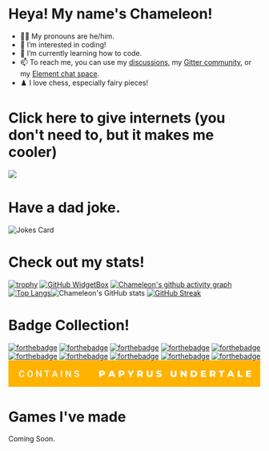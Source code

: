 # Heya! My name's Chameleon!

- :man_technologist: My pronouns are he/him.
- 👀 I’m interested in coding!
- 🌱 I’m currently learning how to code.
- 📫 To reach me, you can use my [discussions](https://github.com/Chameleon-Coder/Chameleon-Coder/discussions), my [Gitter community](https://gitter.im/Chameleon-Coder/general), or my [Element chat space](https://matrix.to/#/#chat-with-chameleon:matrix.org).
- :chess_pawn: I love chess, especially fairy pieces!

# Click here to give internets (you don't need to, but it makes me cooler)

<a href='http://internetometer.com/give/48245'><img src='http://internetometer.com/image/48245.png'/></a>

# Have a dad joke.

![Jokes Card](https://readme-jokes.vercel.app/api?hideBorder)

# Check out my stats!

[![trophy](https://github-profile-trophy.vercel.app/?username=Chameleon-Coder&theme=darkhub)](https://github.com/ryo-ma/github-profile-trophy)
[![GitHub WidgetBox](https://github-widgetbox.vercel.app/api/profile?username=Chameleon-Coder&data=followers,repositories,stars,commits)](https://github.com/Jurredr/github-widgetbox)
[![Chameleon's github activity graph](https://activity-graph.herokuapp.com/graph?username=Chameleon-Coder&bg_color=000000&color=ffffff&line=ffffff&point=ada4a4&area=true&hide_border=true)](https://github.com/ashutosh00710/github-readme-activity-graph)
[![Top Langs](https://github-readme-stats.vercel.app/api/top-langs/?username=Chameleon-Coder&langs_count=10&layout=compact)](https://github.com/anuraghazra/github-readme-stats)![Chameleon's GitHub stats](https://github-readme-stats.vercel.app/api?username=Chameleon-Coder&show_icons=true&theme=radical)
[![GitHub Streak](http://github-readme-streak-stats.herokuapp.com?user=Chameleon-Coder&theme=dark)](https://git.io/streak-stats)

# Badge Collection!

[![forthebadge](https://forthebadge.com/images/badges/does-not-contain-treenuts.svg)](http://forthebadge.com)
[![forthebadge](https://forthebadge.com/images/badges/compatibility-club-penguin.svg)](http://forthebadge.com)
[![forthebadge](https://forthebadge.com/images/badges/powered-by-black-magic.svg)](https://forthebadge.com)
[![forthebadge](https://forthebadge.com/images/badges/made-with-crayons.svg)](https://forthebadge.com)
[![forthebadge](https://forthebadge.com/images/badges/contains-tasty-spaghetti-code.svg)](https://forthebadge.com)
[![forthebadge](https://forthebadge.com/images/badges/built-with-grammas-recipe.svg)](https://forthebadge.com)
[![forthebadge](https://forthebadge.com/images/badges/designed-in-etch-a-sketch.svg)](https://forthebadge.com)
[![forthebadge](https://forthebadge.com/images/badges/as-seen-on-tv.svg)](https://forthebadge.com)
[![forthebadge](https://forthebadge.com/images/badges/makes-people-smile.svg)](https://forthebadge.com)
[![forthebadge](https://forthebadge.com/images/badges/fixed-bugs.svg)](https://forthebadge.com)
[![My Image](https://raw.githubusercontent.com/Chameleon-Coder/Chameleon-Coder/1560a05ed7f23917dde369b0aa1fbb370ad8332b/contains-papyrus-undertale.svg)](https://forthebadge.com)

# Games I've made

Coming Soon.

